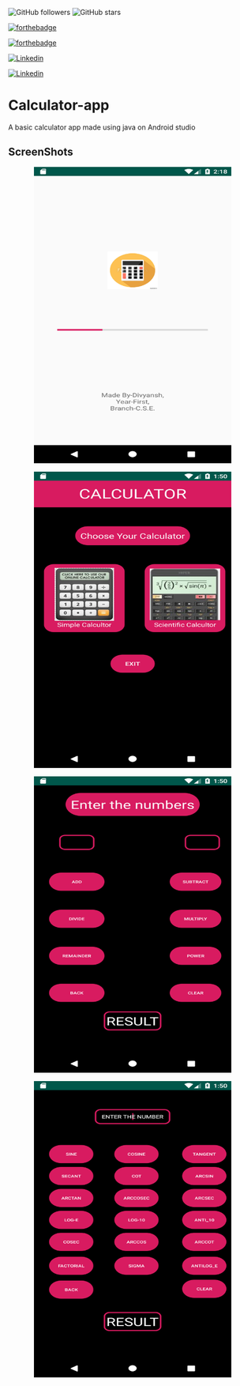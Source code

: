 ![GitHub followers](https://img.shields.io/github/followers/Divyanshwick?style=social) 
![GitHub stars](https://img.shields.io/github/stars/Divyanshwick/Calculator-app?style=social)

[![forthebadge](https://forthebadge.com/images/badges/made-with-java.svg)](https://github.com/Divyanshwick)

[![forthebadge](https://forthebadge.com/images/badges/built-for-android.svg)](https://github.com/Divyanshwick)


[![Linkedin](https://img.shields.io/badge/LINKEDIN-Divyansh%20Kumar-blue?style=for-the-badge&logo=linkedin)](https://www.linkedin.com/in/divyansh-k-05085b193/)

[![Linkedin](https://img.shields.io/badge/Twitter-Divyansh%20Kumar-blue?style=for-the-badge&logo=Twitter)](https://twitter.com/Divyans14237570)
# Calculator-app
A basic calculator app made using java on Android studio

## ScreenShots
<p align="center">
  <img src="https://github.com/Divyanshwick/Calculator-app/blob/master/App%20screeenshots/Screenshot_1593334117.png" height="600" width="400"> 
</p>
<p align="center">
  <img src="https://github.com/Divyanshwick/Calculator-app/blob/master/App%20screeenshots/Screenshot_1593332433.png" height="600" width="400">
</p>
<p align="center">
  <img src="https://github.com/Divyanshwick/Calculator-app/blob/master/App%20screeenshots/Screenshot_1593332438.png" height="600" width="400">
</p>
<p align="center">
  <img src="https://github.com/Divyanshwick/Calculator-app/blob/master/App%20screeenshots/Screenshot_1593332446.png" height="600" width="400">
</p>
